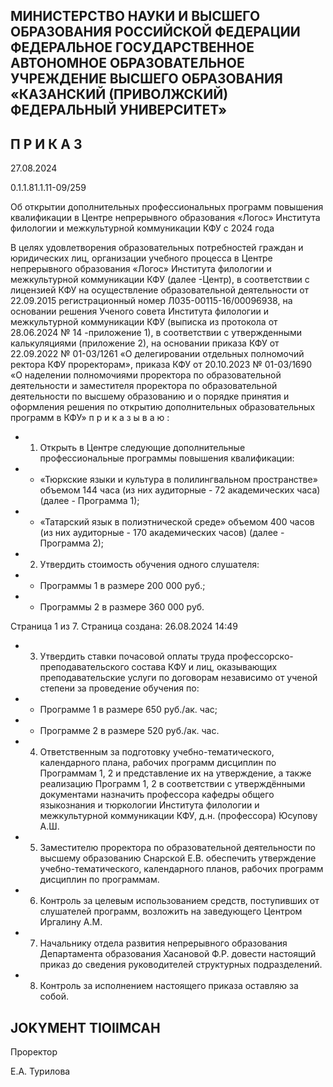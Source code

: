 <!-- image -->

## МИНИСТЕРСТВО НАУКИ И ВЫСШЕГО ОБРАЗОВАНИЯ РОССИЙСКОЙ ФЕДЕРАЦИИ ФЕДЕРАЛЬНОЕ ГОСУДАРСТВЕННОЕ АВТОНОМНОЕ ОБРАЗОВАТЕЛЬНОЕ УЧРЕЖДЕНИЕ ВЫСШЕГО ОБРАЗОВАНИЯ «КАЗАНСКИЙ (ПРИВОЛЖСКИЙ) ФЕДЕРАЛЬНЫЙ УНИВЕРСИТЕТ»

## П Р И К А З

27.08.2024

0.1.1.81.1.11-09/259

Об открытии дополнительных профессиональных программ повышения квалификации в Центре непрерывного образования «Логос» Института филологии и межкультурной коммуникации КФУ с 2024 года

В  целях  удовлетворения  образовательных  потребностей  граждан  и  юридических лиц, организации учебного процесса в Центре непрерывного образования «Логос» Института филологии и межкультурной коммуникации КФУ (далее -Центр), в соответствии с лицензией КФУ  на осуществление образовательной деятельности от 22.09.2015  регистрационный  номер  Л035-00115-16/00096938,  на  основании  решения Ученого совета Института филологии и межкультурной коммуникации КФУ (выписка из протокола от 28.06.2024 № 14 -приложение 1), в соответствии с утвержденными калькуляциями  (приложение 2),  на  основании  приказа  КФУ  от 22.09.2022  № 01-03/1261 «О делегировании  отдельных  полномочий  ректора  КФУ  проректорам»,  приказа  КФУ от 20.10.2023  № 01-03/1690  «О наделении полномочиями проректора по образовательной деятельности  и  заместителя  проректора  по образовательной  деятельности  по  высшему образованию и о порядке принятия и оформления решения по открытию дополнительных образовательных программ в КФУ» п р и к а з ы в а ю :

- 1. Открыть  в  Центре  следующие  дополнительные  профессиональные  программы повышения квалификации:
- - «Тюркские языки и культура в полилингвальном пространстве» объемом 144 часа (из них аудиторные - 72 академических часа) (далее - Программа 1);
- - «Татарский язык в полиэтнической среде» объемом 400 часов (из них аудиторные - 170 академических часов) (далее - Программа 2);
- 2. Утвердить стоимость обучения одного слушателя:
- - Программы 1 в размере 200 000 руб.;
- - Программы 2 в размере 360 000 руб.

Страница 1 из 7. Страница создана: 26.08.2024 14:49

- 3. Утвердить  ставки  почасовой  оплаты  труда  профессорско-преподавательского состава КФУ и лиц, оказывающих преподавательские услуги по договорам независимо от ученой степени за проведение обучения по:
- - Программе 1 в размере 650 руб./ак. час;
- - Программе 2 в размере 520 руб./ак. час.
- 4. Ответственным за подготовку учебно-тематического, календарного плана, рабочих программ дисциплин по Программам 1, 2 и представление их на утверждение, а также  реализацию  Программ  1,  2  в  соответствии  с  утверждёнными  документами назначить профессора кафедры общего языкознания и тюркологии Института филологии и межкультурной коммуникации КФУ, д.н. (профессора) Юсупову А.Ш.
- 5. Заместителю проректора по образовательной деятельности по высшему образованию Снарской Е.В. обеспечить утверждение учебно-тематического, календарного планов, рабочих программ дисциплин по программам.
- 6. Контроль  за  целевым  использованием  средств,  поступивших  от  слушателей программ, возложить на заведующего Центром Иргалину А.М.
- 7. Начальнику отдела развития непрерывного образования Департамента образования  Хасановой Ф.Р.  довести  настоящий  приказ  до  сведения  руководителей структурных подразделений.
- 8. Контроль за исполнением настоящего приказа оставляю за собой.

## JOKYMEHT TIOIIMCAH

Проректор

Е.А. Турилова